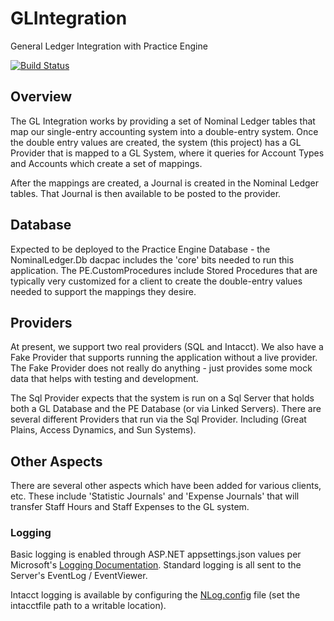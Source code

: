 # GLIntegration

General Ledger Integration with Practice Engine

[![Build Status](https://praceng.visualstudio.com/_apis/public/build/definitions/5ab340ff-723c-45a6-bf17-a12ca818093a/91/badge)](https://praceng.visualstudio.com/Nominal%20Ledger/_build/index?definitionId=91)

## Overview

The GL Integration works by providing a set of Nominal Ledger tables that map our single-entry accounting system into a double-entry system.  Once the double entry values are created, the system (this project) has a GL Provider that is mapped to a GL System, where it queries for Account Types and Accounts which create a set of mappings.

After the mappings are created, a Journal is created in the Nominal Ledger tables.  That Journal is then available to be posted to the provider.

## Database

Expected to be deployed to the Practice Engine Database - the NominalLedger.Db dacpac includes the 'core' bits needed to run this application.  The PE.CustomProcedures include Stored Procedures that are typically very customized for a client to create the double-entry values needed to support the mappings they desire.

## Providers

At present, we support two real providers (SQL and Intacct). We also have a Fake Provider that supports running the application without a live provider.  The Fake Provider does not really do anything - just provides some mock data that helps with testing and development.

The Sql Provider expects that the system is run on a Sql Server that holds both a GL Database and the PE Database (or via Linked Servers).  There are several different Providers that run via the Sql Provider.  Including (Great Plains, Access Dynamics, and Sun Systems).

## Other Aspects

There are several other aspects which have been added for various clients, etc.  These include 'Statistic Journals' and 'Expense Journals' that will transfer Staff Hours and Staff Expenses to the GL system.

### Logging

Basic logging is enabled through ASP.NET appsettings.json values per Microsoft's [Logging Documentation](https://docs.microsoft.com/en-us/aspnet/core/fundamentals/logging/?view=aspnetcore-2.1&tabs=aspnetcore2x#log-filtering).  Standard logging is all sent to the Server's EventLog / EventViewer.

Intacct logging is available by configuring the [NLog.config](https://github.com/nlog/nlog/wiki/Configuration-file) file (set the intacctfile path to a writable location).